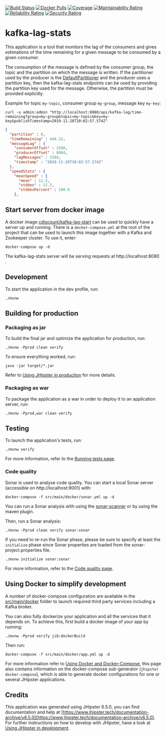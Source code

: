 [![Build Status][github-image]][github-url] [![Docker Pulls](https://img.shields.io/docker/pulls/cdiscount/kafka-lag-stats.svg)](https://hub.docker.com/r/cdiscount/kafka-lag-stats) [![Coverage](https://sonarcloud.io/api/project_badges/measure?project=Cdiscount_kafka-lag-stats&metric=coverage)](https://sonarcloud.io/dashboard?id=Cdiscount_kafka-lag-stats)
[![Maintainability Rating](https://sonarcloud.io/api/project_badges/measure?project=Cdiscount_kafka-lag-stats&metric=sqale_rating)](https://sonarcloud.io/dashboard?id=Cdiscount_kafka-lag-stats) [![Reliability Rating](https://sonarcloud.io/api/project_badges/measure?project=Cdiscount_kafka-lag-stats&metric=reliability_rating)](https://sonarcloud.io/dashboard?id=Cdiscount_kafka-lag-stats) [![Security Rating](https://sonarcloud.io/api/project_badges/measure?project=Cdiscount_kafka-lag-stats&metric=security_rating)](https://sonarcloud.io/dashboard?id=Cdiscount_kafka-lag-stats)


# kafka-lag-stats

This application is a tool that monitors the lag of the consumers and gives estimations of the time remaining for a given 
message to be consumed by a given consumer.

The consumption of the message is defined by the consumer group, the topic and the partition on which the message is written.
If the partitioner used by the producer is the [DefaultPartitioner](https://github.com/apache/kafka/blob/2.3.1/clients/src/main/java/org/apache/kafka/clients/producer/internals/DefaultPartitioner.java) 
and the producer uses a partition key, then the kafka-lag-stats endpoints can be used by providing the partition key used for the message. Otherwise, the partition must be provided explicitly.

Example for topic `my-topic`, consumer group `my-group`, message key `my-key`:
```shell script
curl -u admin:admin "http://localhost:8080/api/kafka-lag/time-remaining?group=my-group&topic=my-topic&key=my-key&publishTimestamp=2019-11-28T10:02:57.574Z"
```
```json
{
  "partition" : 0,
  "timeRemaining" : 440.32,
  "messageLag" : {
    "consumerOffset" : 2500,
    "producerOffset" : 8004,
    "lagMessages" : 5504,
    "timestamp" : "2019-11-28T10:02:57.574Z"
  },
  "speedStats" : {
    "meanSpeed" : {
      "mean" : 12.5,
      "stddev" : 12.5,
      "stddevPercent" : 100.0
    },
```

## Start server from docker image

A docker image [cdiscount/kafka-lag-start](https://hub.docker.com/r/cdiscount/kafka-lag-stats) can be used to quickly have a server up and running.
There is a `docker-compose.yml` at the root of the project that can be used to launch this image together with a Kafka and Zookeeper cluster.
To use it, enter:

    docker-compose up -d

The kafka-lag-stats server will be serving requests at http://localhost:8080 .

## Development

To start the application in the dev profile, run:

    ./mvnw

## Building for production

### Packaging as jar

To build the final jar and optimize the application for production, run:

    ./mvnw -Pprod clean verify

To ensure everything worked, run:

    java -jar target/*.jar

Refer to [Using JHipster in production][] for more details.

### Packaging as war

To package the application as a war in order to deploy it to an application server, run:

    ./mvnw -Pprod,war clean verify

## Testing

To launch the application's tests, run:

    ./mvnw verify

For more information, refer to the [Running tests page][].

### Code quality

Sonar is used to analyse code quality. You can start a local Sonar server (accessible on http://localhost:9001) with:

```
docker-compose -f src/main/docker/sonar.yml up -d
```

You can run a Sonar analysis with using the [sonar-scanner](https://docs.sonarqube.org/display/SCAN/Analyzing+with+SonarQube+Scanner) or by using the maven plugin.

Then, run a Sonar analysis:

```
./mvnw -Pprod clean verify sonar:sonar
```

If you need to re-run the Sonar phase, please be sure to specify at least the `initialize` phase since Sonar properties are loaded from the sonar-project.properties file.

```
./mvnw initialize sonar:sonar
```

For more information, refer to the [Code quality page][].

## Using Docker to simplify development

A number of docker-compose configuration are available in the [src/main/docker](src/main/docker) folder to launch required third party services including a Kafka broker.

You can also fully dockerize your application and all the services that it depends on.
To achieve this, first build a docker image of your app by running:

    ./mvnw -Pprod verify jib:dockerBuild

Then run:

    docker-compose -f src/main/docker/app.yml up -d

For more information refer to [Using Docker and Docker-Compose][], this page also contains information on the docker-compose sub-generator (`jhipster docker-compose`), which is able to generate docker configurations for one or several JHipster applications.

## Credits

This application was generated using JHipster 6.5.0, you can find documentation and help at [https://www.jhipster.tech/documentation-archive/v6.5.0](https://www.jhipster.tech/documentation-archive/v6.5.0).
For further instructions on how to develop with JHipster, have a look at [Using JHipster in development][].


[jhipster homepage and latest documentation]: https://www.jhipster.tech
[jhipster 6.5.0 archive]: https://www.jhipster.tech/documentation-archive/v6.5.0
[using jhipster in development]: https://www.jhipster.tech/documentation-archive/v6.5.0/development/
[using docker and docker-compose]: https://www.jhipster.tech/documentation-archive/v6.5.0/docker-compose
[using jhipster in production]: https://www.jhipster.tech/documentation-archive/v6.5.0/production/
[running tests page]: https://www.jhipster.tech/documentation-archive/v6.5.0/running-tests/
[code quality page]: https://www.jhipster.tech/documentation-archive/v6.5.0/code-quality/
[github-image]: https://github.com/cdiscount/kafka-lag-stats/workflows/Application%20CI/badge.svg
[github-url]: https://github.com/cdiscount/kafka-lag-stats/actions
